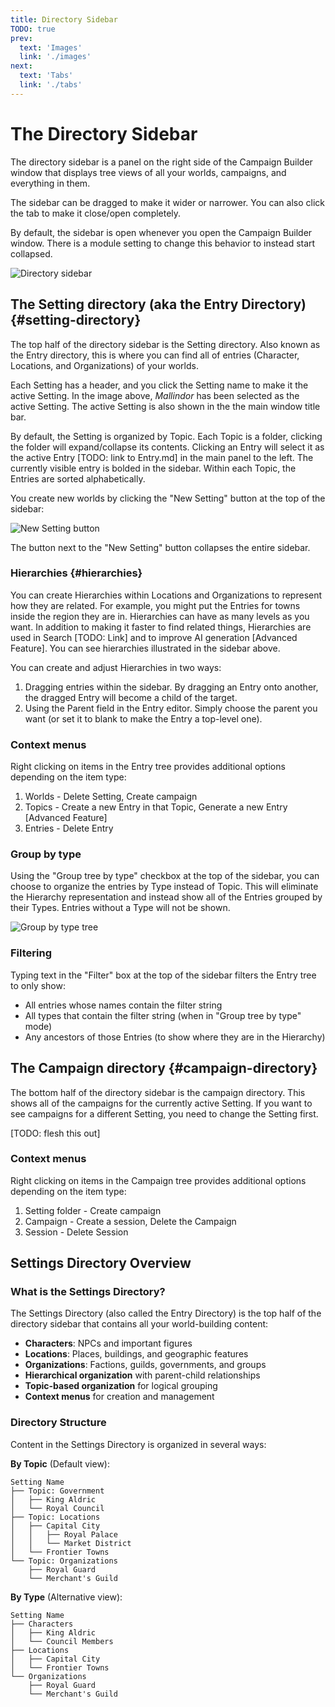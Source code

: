 ```yaml
---
title: Directory Sidebar
TODO: true
prev: 
  text: 'Images'
  link: './images'
next: 
  text: 'Tabs'
  link: './tabs'
---
```

# The Directory Sidebar

The directory sidebar is a panel on the right side of the Campaign Builder window that displays tree views of all your worlds, campaigns, and everything in them.

The sidebar can be dragged to make it wider or narrower.  You can also click the tab to make it close/open completely.

By default, the sidebar is open whenever you open the Campaign Builder window.  There is a module setting to change this behavior to instead start collapsed.

![Directory sidebar](/assets/images/directory-sidebar.webp)

## The Setting directory (aka the Entry Directory) {#setting-directory}
The top half of the directory sidebar is the Setting directory.  Also known as the Entry directory, this is where you can find all of entries (Character, Locations, and Organizations) of your worlds.

Each Setting has a header, and you click the Setting name to make it the active Setting.  In the image above, *Mallindor* has been selected as the active Setting.  The active Setting is also shown in the the main window title bar.

By default, the Setting is organized by Topic.  Each Topic is a folder, clicking the folder will expand/collapse its contents.  Clicking an Entry will select it as the active Entry [TODO: link to Entry.md] in the main panel to the left.  The currently visible entry is bolded in the sidebar.  Within each Topic, the Entries are sorted alphabetically.

You create new worlds by clicking the "New Setting" button at the top of the sidebar: 

![New Setting button](/assets/images/new-setting-button.webp)

The button next to the "New Setting" button collapses the entire sidebar.

### Hierarchies {#hierarchies}
You can create Hierarchies within Locations and Organizations to represent how they are related.  For example, you might put the Entries for towns inside the region they are in.  Hierarchies can have as many levels as you want. In addition to making it faster to find related things, Hierarchies are used in Search [TODO: Link] and to improve AI generation [Advanced Feature].  You can see hierarchies illustrated in the sidebar above.

You can create and adjust Hierarchies in two ways: 
1. Dragging entries within the sidebar.  By dragging an Entry onto another, the dragged Entry will become a child of the target.
2. Using the Parent field in the Entry editor.  Simply choose the parent you want (or set it to blank to make the Entry a top-level one).

### Context menus
Right clicking on items in the Entry tree provides additional options depending on the item type:
1. Worlds - Delete Setting, Create campaign
2. Topics - Create a new Entry in that Topic, Generate a new Entry [Advanced Feature]
3. Entries - Delete Entry

### Group by type
Using the "Group tree by type" checkbox at the top of the sidebar, you can choose to organize the entries by Type instead of Topic.  This will eliminate the Hierarchy representation and instead show all of the Entries grouped by their Types.  Entries without a Type will not be shown.

![Group by type tree](/assets/images/group-by-type.webp)

### Filtering
Typing text in the "Filter" box at the top of the sidebar filters the Entry tree to only show:
- All entries whose names contain the filter string
- All types that contain the filter string (when in "Group tree by type" mode)
- Any ancestors of those Entries (to show where they are in the Hierarchy)

## The Campaign directory {#campaign-directory}
The bottom half of the directory sidebar is the campaign directory.  This shows all of the campaigns for the currently active Setting.  If you want to see campaigns for a different Setting, you need to change the Setting first.

[TODO: flesh this out]

### Context menus
Right clicking on items in the Campaign tree provides additional options depending on the item type:
1. Setting folder - Create campaign
2. Campaign - Create a session, Delete the Campaign
3. Session - Delete Session


## Settings Directory Overview

### What is the Settings Directory?
The Settings Directory (also called the Entry Directory) is the top half of the directory sidebar that contains all your world-building content:

- **Characters**: NPCs and important figures
- **Locations**: Places, buildings, and geographic features  
- **Organizations**: Factions, guilds, governments, and groups
- **Hierarchical organization** with parent-child relationships
- **Topic-based organization** for logical grouping
- **Context menus** for creation and management

### Directory Structure
Content in the Settings Directory is organized in several ways:

**By Topic** (Default view):
```
Setting Name
├── Topic: Government
│   ├── King Aldric
│   └── Royal Council
├── Topic: Locations
│   ├── Capital City
│   │   ├── Royal Palace
│   │   └── Market District
│   └── Frontier Towns
└── Topic: Organizations
    ├── Royal Guard
    └── Merchant's Guild
```

**By Type** (Alternative view):
```
Setting Name
├── Characters
│   ├── King Aldric
│   └── Council Members
├── Locations
│   ├── Capital City
│   └── Frontier Towns
└── Organizations
    ├── Royal Guard
    └── Merchant's Guild
```
